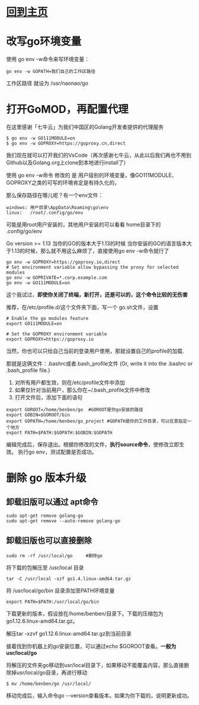 # [回到主页](https://dkkell.tk/index.html) 
# 改写go环境变量
使用 go env -w命令来写环境变量：
```
go env -w GOPATH=我们自己的工作区路径
```
工作区路径 就设为 /usr/naonao/go

# 打开GoMOD，再配置代理
在这里感谢「七牛云」为我们中国区的Golang开发者提供的代理服务
```
$ go env -w GO111MODULE=on
$ go env -w GOPROXY=https://goproxy.cn,direct
```
我们现在就可以打开我们的VsCode（再次感谢七牛云，从此以后我们再也不用到Github以及Golang.org上clone到本地进行install了）

使用 go env -w命令 修改的 是 用户级别的环境变量，像GO111MODULE、GOPROXY之类的可写的环境肯定是有持久化的，

那么保存路径在哪儿呢？有一个env文件：
```
windows: 用户目录\AppData\Roaming\go\env 
linux:   /root/.config/go/env
```
可能是用root用户安装的，其他用户安装的可以看看 home目录下的 .config/go/env


Go version >= 1.13 当你的GO的版本大于1.13的时候
当你安装的GO的语言版本大于1.13的时候，那么就不用这么麻烦了，直接使用go env -w命令就行了
```
go env -w GOPROXY=https://goproxy.io,direct
# Set environment variable allow bypassing the proxy for selected modules
go env -w GOPRIVATE=*.corp.example.com
go env -w GO111MODULE=on
```

这个我试过，**即使你关闭了终端，新打开，还是可以的，这个命令比较的无伤害**


推荐，在/etc/profile.d/这个文件夹下面，写一个 go.sh文件，设置
```
# Enable the go modules feature
export GO111MODULE=on 

# Set the GOPROXY environment variable
export GOPROXY=https://goproxy.io  
```
当然，你也可以只给自己当前的登录用户使用，那就设置自己的profile的加载. 

那就是这俩文件：.bashrc或者.bash_profile文件
(Or, write it into the .bashrc or .bash_profile file.) 
1. 对所有用户都生效，则在/etc/profile文件中添加
2. 如果仅针对当前用户，那么你在~/.bash_profile文件中修改
3. 打开文件后，添加下面的语句

```
export GOROOT=/home/benben/go  #GOROOT是你go安装的路径
export GOBIN=$GOROOT/bin
export GOPATH=/home/benben/go_project #GOPATH是你的工作目录，可以任意指定一个地方
export PATH=$PATH:$GOPATH:$GOBIN:$GOPATH
```

编辑完成后，保存退出。根据你修改的文件，**执行source命令**，使修改立即生效。
执行go env，测试配置是否成功。

# 删除 go 版本升级

## 卸载旧版可以通过 apt命令
```
sudo apt-get remove golang-go
sudo apt-get remove --auto-remove golang-go
```
## 卸载旧版也可以直接删除
```
sudo rm -rf /usr/local/go     #删除go
```
将下载的包解压至 /usr/local 目录   
```
tar -C /usr/local -xzf go1.4.linux-amd64.tar.gz
```
将 /usr/local/go/bin 目录添加至PATH环境变量
```
export PATH=$PATH:/usr/local/go/bin
```

下载更新的版本，假设放在/home/benben/目录下。下载的压缩包为go1.12.6.linux-amd64.tar.gz。

解压tar -xzvf go1.12.6.linux-amd64.tar.gz到当前目录

接着找到你机器上的go安装位置，可以通过echo $GOROOT查看。**一般为usr/local/go**

将解压的文件夹go移动到usr/local目录下，如果移动不能覆盖内容，那么直接删除掉usr/local/go目录，再进行移动
```
$ mv /home/benben/go /usr/local/
```
移动完成后，输入命令go --version查看版本。如果为你下载的，说明更新成功。
